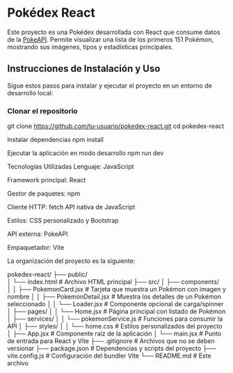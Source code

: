 # Pokédex React

Este proyecto es una Pokédex desarrollada con React que consume datos de la [PokeAPI](https://pokeapi.co/). Permite visualizar una lista de los primeros 151 Pokémon, mostrando sus imágenes, tipos y estadísticas principales.



##  Instrucciones de Instalación y Uso

Sigue estos pasos para instalar y ejecutar el proyecto en un entorno de desarrollo local:

###  Clonar el repositorio

git clone https://github.com/tu-usuario/pokedex-react.git
cd pokedex-react

Instalar dependencias
npm install

Ejecutar la aplicación en modo desarrollo
npm run dev

Tecnologías Utilizadas
Lenguaje: JavaScript 

Framework principal: React

Gestor de paquetes: npm

Cliente HTTP: fetch API nativa de JavaScript

Estilos: CSS personalizado y Bootstrap

API externa: PokeAPI

Empaquetador: Vite


La organización del proyecto es la siguiente:


pokedex-react/
├── public/                    
│   └── index.html             # Archivo HTML principal
├── src/
│   ├── components/            
│   │   ├── PokemonCard.jsx    # Tarjeta que muestra un Pokémon con imagen y nombre
│   │   ├── PokemonDetail.jsx  # Muestra los detalles de un Pokémon seleccionado
│   │   └── Loader.jsx         # Componente opcional de carga/spinner
│   ├── pages/
│   │   └── Home.jsx           # Página principal con listado de Pokémon
│   ├── services/
│   │   └── pokemonService.js  # Funciones para consumir la API
│   ├── styles/
│   │   └── home.css           # Estilos personalizados del proyecto
│   ├── App.jsx                # Componente raíz de la aplicación
│   └── main.jsx               # Punto de entrada para React y Vite
├── .gitignore                 # Archivos que no se deben versionar
├── package.json               # Dependencias y scripts del proyecto
├── vite.config.js             # Configuración del bundler Vite
└── README.md                  # Este archivo